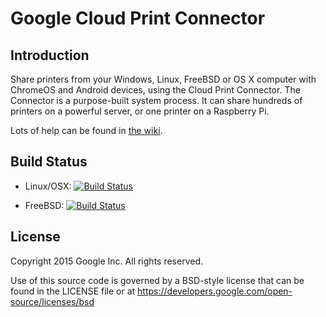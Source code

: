 # Google Cloud Print Connector

## Introduction
Share printers from your Windows, Linux, FreeBSD or OS X computer with ChromeOS and Android devices, using the Cloud Print Connector. The Connector is a purpose-built system process. It can share hundreds of printers on a powerful server, or one printer on a Raspberry Pi.

Lots of help can be found in [the wiki](https://github.com/google/cups-connector/wiki).

## Build Status
* Linux/OSX: [![Build Status](https://travis-ci.org/google/cups-connector.svg?branch=master)](https://travis-ci.org/google/cups-connector)

* FreeBSD: [![Build Status](http://jenkins.mouf.net/job/cups-connector/badge/icon)](http://jenkins.mouf.net/job/cups-connector/)

## License
Copyright 2015 Google Inc. All rights reserved.

Use of this source code is governed by a BSD-style
license that can be found in the LICENSE file or at
https://developers.google.com/open-source/licenses/bsd
